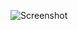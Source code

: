 ![Screenshot](https://raw.githubusercontent.com/Cryakl/Ultimate-RAT-Collection/refs/heads/main/CyberGate/CyberGate%20Excel%20v2.5.2.0%20-%20Trial/Screenshot.png)
